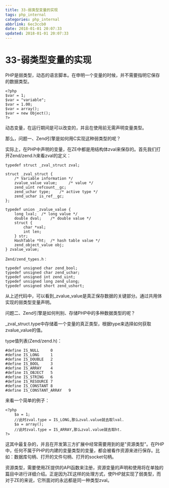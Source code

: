 ```yaml
---
title: 33-弱类型变量的实现
tags: php_internal
categories: php_internal
abbrlink: 6ec3ccb0
date: 2018-01-01 20:07:33
updated: 2018-01-01 20:07:33
---
```


# 33-弱类型变量的实现
PHP是弱类型，动态的语言脚本。在申明一个变量的时候，并不需要指明它保存的数据类型。

    <?php  
    $var = 1;  
    $var = "variable";  
    $var = 1.00;  
    $var = array();  
    $var = new Object();  
    ?>

动态变量，在运行期间是可以改变的，并且在使用前无需声明变量类型。

那么，问题一、Zend引擎是如何用C实现这种弱类型的呢？

实际上，在PHP中声明的变量，在ZE中都是用结构体zval来保存的。首先我们打开Zend/zend.h来看zval的定义：

    typedef struct _zval_struct zval;  

    struct _zval_struct {  
        /* Variable information */  
        zvalue_value value;     /* value */  
        zend_uint refcount__gc;  
        zend_uchar type;    /* active type */  
        zend_uchar is_ref__gc;  
    };  

    typedef union _zvalue_value {  
        long lval;  /* long value */  
        double dval;    /* double value */  
        struct {  
            char *val;  
            int len;  
        } str;  
        HashTable *ht;  /* hash table value */  
        zend_object_value obj;  
    } zvalue_value;

    Zend/zend_types.h：

    typedef unsigned char zend_bool;  
    typedef unsigned char zend_uchar;  
    typedef unsigned int zend_uint;  
    typedef unsigned long zend_ulong;  
    typedef unsigned short zend_ushort;  

从上述代码中，可以看到_zvalue_value是真正保存数据的关键部分。通过共用体实现的弱类型变量声明。

问题二、Zend引擎是如何判别、存储PHP中的多种数据类型的呢？

_zval_struct.type中存储着一个变量的真正类型，根据type来选择如何获取zvalue_value的值。

type值列表(Zend/zend.h)：  

    #define IS_NULL     0  
    #define IS_LONG     1  
    #define IS_DOUBLE   2  
    #define IS_BOOL     3  
    #define IS_ARRAY    4  
    #define IS_OBJECT   5  
    #define IS_STRING   6  
    #define IS_RESOURCE 7  
    #define IS_CONSTANT 8  
    #define IS_CONSTANT_ARRAY   9  

来看一个简单的例子：

    <?php  
        $a = 1;  
        //此时zval.type = IS_LONG,那么zval.value就去取lval.  
        $a = array();  
        //此时zval.type = IS_ARRAY,那么zval.value就去取ht.  
    ?>

这其中最复杂的，并且在开发第三方扩展中经常需要用到的是"资源类型"。在PHP中，任何不属于PHP的内建的变量类型的变量，都会被看作资源来进行保存。比如：数据库句柄、打开的文件句柄、打开的socket句柄。

资源类型，需要使用ZE提供的API函数来注册，资源变量的声明和使用将在单独的篇目中进行详细介绍。正是因为ZE这样的处理方式，使PHP就实现了弱类型，而对于ZE的来说，它所面对的永远都是同一种类型zval。
